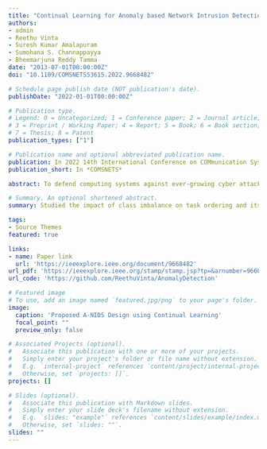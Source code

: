 ```yaml
---
title: "Continual Learning for Anomaly based Network Intrusion Detection"
authors:
- admin
- Reethu Vinta
- Suresh Kumar Amalapuram
- Sumohana S. Channappayya
- Bheemarjuna Reddy Tamma
date: "2013-07-01T00:00:00Z"
doi: "10.1109/COMSNETS53615.2022.9668482"

# Schedule page publish date (NOT publication's date).
publishDate: "2022-01-01T00:00:00Z"

# Publication type.
# Legend: 0 = Uncategorized; 1 = Conference paper; 2 = Journal article;
# 3 = Preprint / Working Paper; 4 = Report; 5 = Book; 6 = Book section;
# 7 = Thesis; 8 = Patent
publication_types: ["1"]

# Publication name and optional abbreviated publication name.
publication: In 2022 14th International Conference on COMmunication Systems & NETworkS (COMSNETS)
publication_short: In *COMSNETS*

abstract: To defend computing systems against ever-growing cyber attacks, Anomaly-based Network Intrusion Detection Systems (A-NIDS) have to evolve continuously. This requirement renders classical machine learning algorithms ineffective since they do not handle sequentially evolving tasks gracefully. Specifically, neural networks (NNs) are prone to catastrophic forgetting (CF) when trained on sequential data. Recent advances in addressing this drawback of NNs have resulted in a paradigm called Continual Learning (CL) which mitigates CF by introducing suitable constraints during the sequential training of these NNs. CL has been shown to be very effective in improving the performance of NNs on computer vision tasks. However, its application to the design of A-NIDS has not been explored. In this work, we evaluate the suitability of CL to address the challenges posed in A-NIDS design. Unlike computer vision datasets, network datasets suffer from the Class Imbalance (CI) problem, which makes the direct application of CL algorithms challenging. To evaluate the suitability of CL algorithms on network datasets, we study the impact of class imbalance on task ordering and its effect on the design of CL- based A-NIDS in the Class Incremental (CIL) and Domain Incremental (DIL) learning settings. Towards this end, we apply two popular CL algorithms viz. Elastic Weight Consolidation (EWC) and Gradient Episodic Memory (GEM) on two datasets viz., CICIDS and KDD Cup'99, and evaluate their performance. We found that CI affects task order sensitivity to a greater extent in the CIL setting when compared to the DIL setting. The performance of DIL setting can be further enhanced by incorporating experience forgetting aware memory population techniques, and we recommend this as a practical approach to building CL-based A-NIDS.

# Summary. An optional shortened abstract.
summary: Studied the impact of class imbalance on task ordering and its effect on the design of CL- based Anomaly-based Network Intrusion Detection Systems(A-NIDS) in the Class Incremental (CIL) and Domain Incremental (DIL) learning settings.

tags:
- Source Themes
featured: true

links:
- name: Paper link
  url: 'https://ieeexplore.ieee.org/document/9668482'
url_pdf: 'https://ieeexplore.ieee.org/stamp/stamp.jsp?tp=&arnumber=9668482'
url_code: 'https://github.com/ReethuVinta/AnomalyDetection'

# Featured image
# To use, add an image named `featured.jpg/png` to your page's folder. 
image:
  caption: 'Proposed A-NIDS Design using Continual Learning'
  focal_point: ""
  preview_only: false

# Associated Projects (optional).
#   Associate this publication with one or more of your projects.
#   Simply enter your project's folder or file name without extension.
#   E.g. `internal-project` references `content/project/internal-project/index.md`.
#   Otherwise, set `projects: []`.
projects: []

# Slides (optional).
#   Associate this publication with Markdown slides.
#   Simply enter your slide deck's filename without extension.
#   E.g. `slides: "example"` references `content/slides/example/index.md`.
#   Otherwise, set `slides: ""`.
slides: ""
---
```

